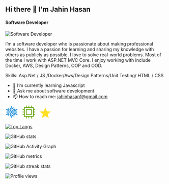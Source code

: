 ## Hi there 👋 I'm Jahin Hasan

#### Software Developer
![Software Developer](https://scontent.fdac99-1.fna.fbcdn.net/v/t1.6435-9/69155196_785113925219117_6426321808500195328_n.jpg?_nc_cat=100&ccb=1-5&_nc_sid=09cbfe&_nc_ohc=m1ZBvUdVragAX8sUV6Q&_nc_ht=scontent.fdac99-1.fna&oh=27ddc8eb4968ffafebef5f3c9748018e&oe=61B49311)

I’m a software developer who is passionate about making professional websites. I have a passion for learning and sharing my knowledge with others as publicly as possible. I love to solve real-world problems. Most of the time I work with ASP.NET MVC Core. I enjoy working with include Docker, AWS, Design Patterns, OOP and OOD.

Skills: Asp.Net / JS /Docker/Aws/Design Patterns/Unit Testing/ HTML / CSS

- 🌱 I’m currently learning Javascript  
- 💬 Ask me about software development 
- 📫 How to reach me: jahinhasan1@gmail.com 


<a href='https://archiveprogram.github.com/'><img src='https://raw.githubusercontent.com/acervenky/animated-github-badges/master/assets/acbadge.gif' width='40' height='40'></a> <a href='https://docs.github.com/en/developers'><img src='https://raw.githubusercontent.com/acervenky/animated-github-badges/master/assets/devbadge.gif' width='40' height='40'></a> <a href='https://stars.github.com/'><img src='https://raw.githubusercontent.com/acervenky/animated-github-badges/master/assets/starbadge.gif' width='35' height='35'></a> 

[![Top Langs](https://github-readme-stats.vercel.app/api/top-langs/?username=jahin44)](https://github.com/anuraghazra/github-readme-stats)

![GitHub stats](https://github-readme-stats.vercel.app/api?username=jahin44&show_icons=true)  

![GitHub Activity Graph](https://activity-graph.herokuapp.com/graph?username=jahin44)  

![GitHub metrics](https://metrics.lecoq.io/jahin44)  

![GitHub streak stats](https://github-readme-streak-stats.herokuapp.com/?user=jahin44)  

![Profile views](https://gpvc.arturio.dev/jahin44)  
